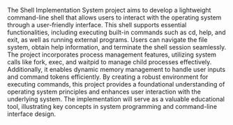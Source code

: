 
The Shell Implementation System project aims to develop a lightweight command-line shell that allows users to interact with the operating system through a user-friendly interface. This shell supports essential functionalities, including executing built-in commands such as cd, help, and exit, as well as running external programs. Users can navigate the file system, obtain help information, and terminate the shell session seamlessly. The project incorporates process management features, utilizing system calls like fork, exec, and waitpid to manage child processes effectively. Additionally, it enables dynamic memory management to handle user inputs and command tokens efficiently. By creating a robust environment for executing commands, this project provides a foundational understanding of operating system principles and enhances user interaction with the underlying system. The implementation will serve as a valuable educational tool, illustrating key concepts in system programming and command-line interface design.
